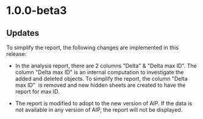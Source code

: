 # 1.0.0-beta3

## Updates

To simplify the report, the following changes are implemented in this release:
- In the analysis report, there are 2 columns "Delta" & "Delta max ID". The column "Delta max ID" is an internal computation to investigate the added and deleted objects. To simplify the report, the column "Delta max ID"  is removed and new hidden sheets are created to have the report for max ID.

- The report is modified to adopt to the new version of AIP. If the data is not available in any version of AIP, the report will not be displayed.

